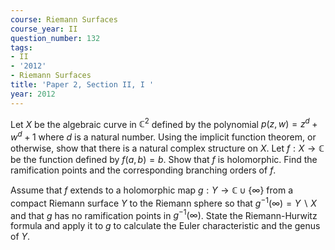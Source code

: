 ```yaml
---
course: Riemann Surfaces
course_year: II
question_number: 132
tags:
- II
- '2012'
- Riemann Surfaces
title: 'Paper 2, Section II, I '
year: 2012
---
```




Let $X$ be the algebraic curve in $\mathbb{C}^{2}$ defined by the polynomial $p(z, w)=z^{d}+w^{d}+1$ where $d$ is a natural number. Using the implicit function theorem, or otherwise, show that there is a natural complex structure on $X$. Let $f: X \rightarrow \mathbb{C}$ be the function defined by $f(a, b)=b$. Show that $f$ is holomorphic. Find the ramification points and the corresponding branching orders of $f$.

Assume that $f$ extends to a holomorphic map $g: Y \rightarrow \mathbb{C} \cup\{\infty\}$ from a compact Riemann surface $Y$ to the Riemann sphere so that $g^{-1}(\infty)=Y \backslash X$ and that $g$ has no ramification points in $g^{-1}(\infty)$. State the Riemann-Hurwitz formula and apply it to $g$ to calculate the Euler characteristic and the genus of $Y$.